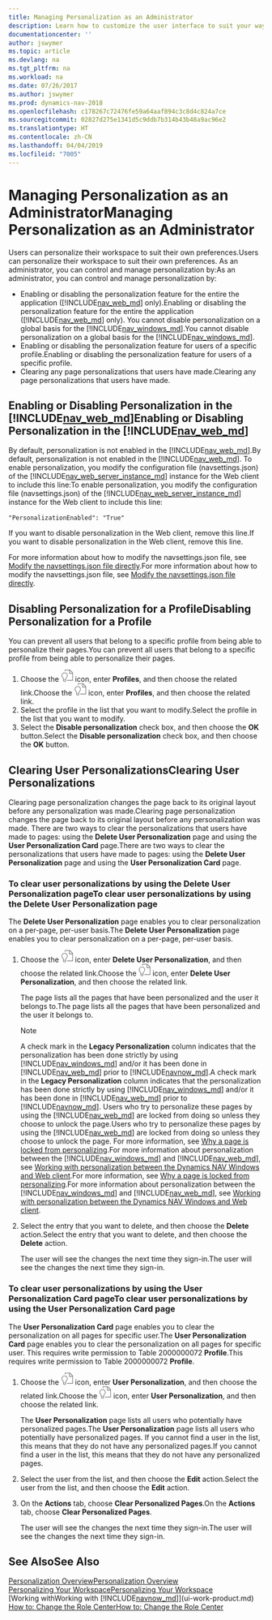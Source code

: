 ```yaml
---
title: Managing Personalization as an Administrator
description: Learn how to customize the user interface to suit your way of working.
documentationcenter: ''
author: jswymer
ms.topic: article
ms.devlang: na
ms.tgt_pltfrm: na
ms.workload: na
ms.date: 07/26/2017
ms.author: jswymer
ms.prod: dynamics-nav-2018
ms.openlocfilehash: c178267c72476fe59a64aaf894c3c8d4c824a7ce
ms.sourcegitcommit: 02827d275e1341d5c9ddb7b314b43b48a9ac96e2
ms.translationtype: HT
ms.contentlocale: zh-CN
ms.lasthandoff: 04/04/2019
ms.locfileid: "7005"
---
```

# <a name="managing-personalization-as-an-administrator"></a><span data-ttu-id="27685-103">Managing Personalization as an Administrator</span><span class="sxs-lookup"><span data-stu-id="27685-103">Managing Personalization as an Administrator</span></span>
<span data-ttu-id="27685-104">Users can personalize their workspace to suit their own preferences.</span><span class="sxs-lookup"><span data-stu-id="27685-104">Users can personalize their workspace to suit their own preferences.</span></span> <span data-ttu-id="27685-105">As an administrator, you can control and manage personalization by:</span><span class="sxs-lookup"><span data-stu-id="27685-105">As an administrator, you can control and manage personalization by:</span></span>

-   <span data-ttu-id="27685-106">Enabling or disabling the personalization feature for the entire the application ([!INCLUDE[nav_web_md](includes/nav_web_md.md)] only).</span><span class="sxs-lookup"><span data-stu-id="27685-106">Enabling or disabling the personalization feature for the entire the application ([!INCLUDE[nav_web_md](includes/nav_web_md.md)] only).</span></span> <span data-ttu-id="27685-107">You cannot disable personalization on a global basis for the [!INCLUDE[nav_windows_md](includes/nav_windows_md.md)].</span><span class="sxs-lookup"><span data-stu-id="27685-107">You cannot disable personalization on a global basis for the [!INCLUDE[nav_windows_md](includes/nav_windows_md.md)].</span></span>
-   <span data-ttu-id="27685-108">Enabling or disabling the personalization feature for users of a specific profile.</span><span class="sxs-lookup"><span data-stu-id="27685-108">Enabling or disabling the personalization feature for users of a specific profile.</span></span>
-   <span data-ttu-id="27685-109">Clearing any page personalizations that users have made.</span><span class="sxs-lookup"><span data-stu-id="27685-109">Clearing any page personalizations that users have made.</span></span>

## <a name="EnablePersonalization"></a><span data-ttu-id="27685-110">Enabling or Disabling Personalization in the [!INCLUDE[nav_web_md](includes/nav_web_md.md)]</span><span class="sxs-lookup"><span data-stu-id="27685-110">Enabling or Disabling Personalization in the [!INCLUDE[nav_web_md](includes/nav_web_md.md)]</span></span> 
<span data-ttu-id="27685-111">By default, personalization is not enabled in the [!INCLUDE[nav_web_md](includes/nav_web_md.md)].</span><span class="sxs-lookup"><span data-stu-id="27685-111">By default, personalization is not enabled in the [!INCLUDE[nav_web_md](includes/nav_web_md.md)].</span></span> <span data-ttu-id="27685-112">To enable personalization, you modify the configuration file (navsettings.json) of the [!INCLUDE[nav_web_server_instance_md](includes/nav_web_server_instance_md.md)] instance for the Web client to include this line:</span><span class="sxs-lookup"><span data-stu-id="27685-112">To enable personalization, you modify the configuration file (navsettings.json) of the [!INCLUDE[nav_web_server_instance_md](includes/nav_web_server_instance_md.md)] instance for the Web client to include this line:</span></span>

```
"PersonalizationEnabled": "True"
```

<span data-ttu-id="27685-113">If you want to disable personalization in the Web client, remove this line.</span><span class="sxs-lookup"><span data-stu-id="27685-113">If you want to disable personalization in the Web client, remove this line.</span></span>

<span data-ttu-id="27685-114">For more information about how to modify the navsettings.json file, see [Modify the navsettings.json file directly](https://docs.microsoft.com/en-us/dynamics-nav/configuring-microsoft-dynamics-nav-web-client-by-modifying-the-web.config-file#WebClientSettingsFile).</span><span class="sxs-lookup"><span data-stu-id="27685-114">For more information about how to modify the navsettings.json file, see [Modify the navsettings.json file directly](https://docs.microsoft.com/en-us/dynamics-nav/configuring-microsoft-dynamics-nav-web-client-by-modifying-the-web.config-file#WebClientSettingsFile).</span></span>

## <a name="disabling-personalization-for-a-profile"></a><span data-ttu-id="27685-115">Disabling Personalization for a Profile</span><span class="sxs-lookup"><span data-stu-id="27685-115">Disabling Personalization for a Profile</span></span>
<span data-ttu-id="27685-116">You can prevent all users that belong to a specific profile from being able to personalize their pages.</span><span class="sxs-lookup"><span data-stu-id="27685-116">You can prevent all users that belong to a specific profile from being able to personalize their pages.</span></span>
1.  <span data-ttu-id="27685-117">Choose the ![Search for Page or Report](media/ui-search/search_small.png "Search for Page or Report icon") icon, enter **Profiles**, and then choose the related link.</span><span class="sxs-lookup"><span data-stu-id="27685-117">Choose the ![Search for Page or Report](media/ui-search/search_small.png "Search for Page or Report icon") icon, enter **Profiles**, and then choose the related link.</span></span>
2.  <span data-ttu-id="27685-118">Select the profile in the list that you want to modify.</span><span class="sxs-lookup"><span data-stu-id="27685-118">Select the profile in the list that you want to modify.</span></span>
3.  <span data-ttu-id="27685-119">Select the **Disable personalization** check box, and then choose the **OK** button.</span><span class="sxs-lookup"><span data-stu-id="27685-119">Select the **Disable personalization** check box, and then choose the **OK** button.</span></span>

## <a name="clearing-user-personalizations"></a><span data-ttu-id="27685-120">Clearing User Personalizations</span><span class="sxs-lookup"><span data-stu-id="27685-120">Clearing User Personalizations</span></span>
<span data-ttu-id="27685-121">Clearing page personalization changes the page back to its original layout before any personalization was made.</span><span class="sxs-lookup"><span data-stu-id="27685-121">Clearing page personalization changes the page back to its original layout before any personalization was made.</span></span> <span data-ttu-id="27685-122">There are two ways to clear the personalizations that users have made to pages: using the **Delete User Personalization** page and using the **User Personalization Card** page.</span><span class="sxs-lookup"><span data-stu-id="27685-122">There are two ways to clear the personalizations that users have made to pages: using the **Delete User Personalization** page and using the **User Personalization Card** page.</span></span>

### <a name="to-clear-user-personalizations-by-using-the-delete-user-personalization-page"></a><span data-ttu-id="27685-123">To clear user personalizations by using the Delete User Personalization page</span><span class="sxs-lookup"><span data-stu-id="27685-123">To clear user personalizations by using the Delete User Personalization page</span></span>
<span data-ttu-id="27685-124">The **Delete User Personalization** page enables you to clear personalization on a per-page, per-user basis.</span><span class="sxs-lookup"><span data-stu-id="27685-124">The **Delete User Personalization** page enables you to clear personalization on a per-page, per-user basis.</span></span>

1.  <span data-ttu-id="27685-125">Choose the ![Search for Page or Report](media/ui-search/search_small.png "Search for Page or Report icon") icon, enter **Delete User Personalization**, and then choose the related link.</span><span class="sxs-lookup"><span data-stu-id="27685-125">Choose the ![Search for Page or Report](media/ui-search/search_small.png "Search for Page or Report icon") icon, enter **Delete User Personalization**, and then choose the related link.</span></span>

    <span data-ttu-id="27685-126">The page lists all the pages that have been personalized and the user it belongs to.</span><span class="sxs-lookup"><span data-stu-id="27685-126">The page lists all the pages that have been personalized and the user it belongs to.</span></span>

    >[!NOTE]
    > <span data-ttu-id="27685-127">A check mark in the **Legacy Personalization** column indicates that the personalization has been done strictly by using [!INCLUDE[nav_windows_md](includes/nav_windows_md.md)] and/or it has been done in [!INCLUDE[nav_web_md](includes/nav_web_md.md)] prior to [!INCLUDE[navnow_md](includes/navnow_md.md)].</span><span class="sxs-lookup"><span data-stu-id="27685-127">A check mark in the **Legacy Personalization** column indicates that the personalization has been done strictly by using [!INCLUDE[nav_windows_md](includes/nav_windows_md.md)] and/or it has been done in [!INCLUDE[nav_web_md](includes/nav_web_md.md)] prior to [!INCLUDE[navnow_md](includes/navnow_md.md)].</span></span> <span data-ttu-id="27685-128">Users who try to personalize these pages by using the [!INCLUDE[nav_web_md](includes/nav_web_md.md)] are locked from doing so unless they choose to unlock the page.</span><span class="sxs-lookup"><span data-stu-id="27685-128">Users who try to personalize these pages by using the [!INCLUDE[nav_web_md](includes/nav_web_md.md)] are locked from doing so unless they choose to unlock the page.</span></span> <span data-ttu-id="27685-129">For more information, see [Why a page is locked from personalizing](ui-personalization-locked.md).For more information about personalization between the [!INCLUDE[nav_windows_md](includes/nav_windows_md.md)] and [!INCLUDE[nav_web_md](includes/nav_web_md.md)], see [Working with personalization between the Dynamics NAV Windows and Web client](ui-personalization-overview.md#PersonalizationWinWeb).</span><span class="sxs-lookup"><span data-stu-id="27685-129">For more information, see [Why a page is locked from personalizing](ui-personalization-locked.md).For more information about personalization between the [!INCLUDE[nav_windows_md](includes/nav_windows_md.md)] and [!INCLUDE[nav_web_md](includes/nav_web_md.md)], see [Working with personalization between the Dynamics NAV Windows and Web client](ui-personalization-overview.md#PersonalizationWinWeb).</span></span>

2. <span data-ttu-id="27685-130">Select the entry that you want to delete, and then choose the **Delete** action.</span><span class="sxs-lookup"><span data-stu-id="27685-130">Select the entry that you want to delete, and then choose the **Delete** action.</span></span>

    <span data-ttu-id="27685-131">The user will see the changes the next time they sign-in.</span><span class="sxs-lookup"><span data-stu-id="27685-131">The user will see the changes the next time they sign-in.</span></span>

### <a name="to-clear-user-personalizations-by-using-the-user-personalization-card-page"></a><span data-ttu-id="27685-132">To clear user personalizations by using the User Personalization Card page</span><span class="sxs-lookup"><span data-stu-id="27685-132">To clear user personalizations by using the User Personalization Card page</span></span>

<span data-ttu-id="27685-133">The **User Personalization Card** page enables you to clear the personalization on all pages for specific user.</span><span class="sxs-lookup"><span data-stu-id="27685-133">The **User Personalization Card** page enables you to clear the personalization on all pages for specific user.</span></span> <span data-ttu-id="27685-134">This requires write permission to Table 2000000072 **Profile**.</span><span class="sxs-lookup"><span data-stu-id="27685-134">This requires write permission to Table 2000000072 **Profile**.</span></span>

1.  <span data-ttu-id="27685-135">Choose the ![Search for Page or Report](media/ui-search/search_small.png "Search for Page or Report icon") icon, enter **User Personalization**, and then choose the related link.</span><span class="sxs-lookup"><span data-stu-id="27685-135">Choose the ![Search for Page or Report](media/ui-search/search_small.png "Search for Page or Report icon") icon, enter **User Personalization**, and then choose the related link.</span></span>

    <span data-ttu-id="27685-136">The **User Personalization** page lists all users who potentially have personalized pages.</span><span class="sxs-lookup"><span data-stu-id="27685-136">The **User Personalization** page lists all users who potentially have personalized pages.</span></span> <span data-ttu-id="27685-137">If you cannot find a user in the list, this means that they do not have any personalized pages.</span><span class="sxs-lookup"><span data-stu-id="27685-137">If you cannot find a user in the list, this means that they do not have any personalized pages.</span></span>

2. <span data-ttu-id="27685-138">Select the user from the list, and then choose the **Edit** action.</span><span class="sxs-lookup"><span data-stu-id="27685-138">Select the user from the list, and then choose the **Edit** action.</span></span>

3.  <span data-ttu-id="27685-139">On the **Actions** tab, choose **Clear Personalized Pages**.</span><span class="sxs-lookup"><span data-stu-id="27685-139">On the **Actions** tab, choose **Clear Personalized Pages**.</span></span>

    <span data-ttu-id="27685-140">The user will see the changes the next time they sign-in.</span><span class="sxs-lookup"><span data-stu-id="27685-140">The user will see the changes the next time they sign-in.</span></span>

## <a name="see-also"></a><span data-ttu-id="27685-141">See Also</span><span class="sxs-lookup"><span data-stu-id="27685-141">See Also</span></span>
[<span data-ttu-id="27685-142">Personalization Overview</span><span class="sxs-lookup"><span data-stu-id="27685-142">Personalization Overview</span></span>](ui-personalization-overview.md)  
[<span data-ttu-id="27685-143">Personalizing Your Workspace</span><span class="sxs-lookup"><span data-stu-id="27685-143">Personalizing Your Workspace</span></span>](ui-personalization-user.md)  
[<span data-ttu-id="27685-144">Working with</span><span class="sxs-lookup"><span data-stu-id="27685-144">Working with</span></span> [!INCLUDE[navnow_md](includes/navnow_md.md)]](ui-work-product.md)  
[<span data-ttu-id="27685-145">How to: Change the Role Center</span><span class="sxs-lookup"><span data-stu-id="27685-145">How to: Change the Role Center</span></span>](change-role.md)  
